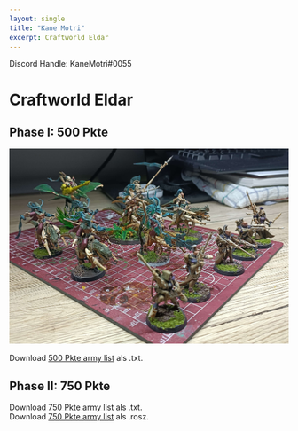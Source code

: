 ```yaml
---
layout: single
title: "Kane Motri"
excerpt: Craftworld Eldar
---
```


Discord Handle: KaneMotri#0055

# Craftworld Eldar

## Phase I: 500 Pkte

![500 Pkte](/assets/images/500/500_kanemotri_1.jpg)

Download <a href="/assets/armylists/500/500_kanemotri.txt" download>500 Pkte army list</a> als .txt.

## Phase II: 750 Pkte

Download <a href="/assets/armylists/750/750_kanemotri.txt" download>750 Pkte army list</a> als .txt.  
Download <a href="/assets/armylists/750/750_kanemotri.rosz" download>750 Pkte army list</a> als .rosz.  
